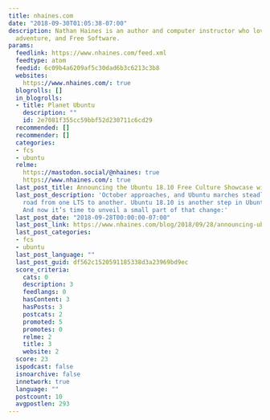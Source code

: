 ```yaml
---
title: nhaines.com
date: "2018-09-30T01:05:38-07:00"
description: Nathan Haines is an author and computer instructor who loves space, science,
  adventure, and Free Software.
params:
  feedlink: https://www.nhaines.com/feed.xml
  feedtype: atom
  feedid: 6c09b4a6209af5c30dad6b3c6213c3b8
  websites:
    https://www.nhaines.com/: true
  blogrolls: []
  in_blogrolls:
  - title: Planet Ubuntu
    description: ""
    id: 2e7081f355cc59bbf52d230711c6cd29
  recommended: []
  recommender: []
  categories:
  - fcs
  - ubuntu
  relme:
    https://mastodon.social/@nhaines: true
    https://www.nhaines.com/: true
  last_post_title: Announcing the Ubuntu 18.10 Free Culture Showcase winners
  last_post_description: 'October approaches, and Ubuntu marches steadly along the
    road from one LTS to another. Ubuntu 18.10 is another step in Ubuntu’s future.
    And now it’s time to unveil a small part of that change:'
  last_post_date: "2018-09-28T00:00:00-07:00"
  last_post_link: https://www.nhaines.com/blog/2018/09/28/announcing-ubuntu-18.10-free-culture-showcase-winners/
  last_post_categories:
  - fcs
  - ubuntu
  last_post_language: ""
  last_post_guid: df562c1520591185338d3a23969bd9ec
  score_criteria:
    cats: 0
    description: 3
    feedlangs: 0
    hasContent: 3
    hasPosts: 3
    postcats: 2
    promoted: 5
    promotes: 0
    relme: 2
    title: 3
    website: 2
  score: 23
  ispodcast: false
  isnoarchive: false
  innetwork: true
  language: ""
  postcount: 10
  avgpostlen: 293
---
```

